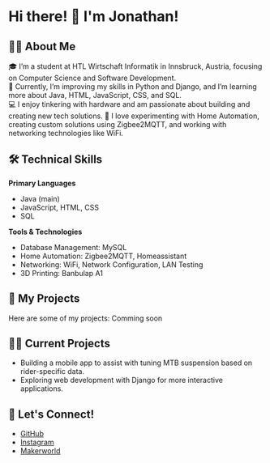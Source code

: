 # Hi there! 👋 I'm Jonathan!

## 🙋‍♂️ About Me
🎓 I’m a student at HTL Wirtschaft Informatik in Innsbruck, Austria, focusing on Computer Science and Software Development.  
🌱 Currently, I’m improving my skills in Python and Django, and I’m learning more about Java, HTML, JavaScript, CSS, and SQL.  
💻 I enjoy tinkering with hardware and am passionate about building and creating new tech solutions.
🔭 I love experimenting with Home Automation, creating custom solutions using Zigbee2MQTT, and working with networking technologies like WiFi.

## 🛠️ Technical Skills
**Primary Languages**  
- Java (main)  
- JavaScript, HTML, CSS
- SQL

**Tools & Technologies**  
- Database Management: MySQL 
- Home Automation: Zigbee2MQTT, Homeassistant 
- Networking: WiFi, Network Configuration, LAN Testing  
- 3D Printing: Banbulap A1  

## 🚀 My Projects
Here are some of my projects:
  Comming soon
## 🧑‍💻 Current Projects
- Building a mobile app to assist with tuning MTB suspension based on rider-specific data.
- Exploring web development with Django for more interactive applications.

## 🌱 Let's Connect!
- [GitHub](https://github.com/notdolair)
- [Instagram](https://instagram.com/jonathanlaucher)
- [Makerworld](https://makerworld.com/de/@notdolair)
